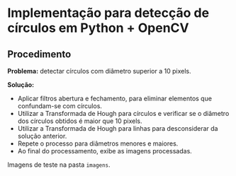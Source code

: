 # Implementação para detecção de círculos em Python + OpenCV

Procedimento
-----

**Problema:** detectar círculos com diâmetro superior a 10 pixels.

**Solução:**
- Aplicar filtros abertura e fechamento, para eliminar elementos que confundam-se com círculos.
- Utilizar a Transformada de Hough para círculos e verificar se o diâmetro dos círculos obtidos é maior que 10 pixels.
- Utilizar a Transformada de Hough para linhas para desconsiderar da solução anterior.
- Repete o processo para diâmetros menores e maiores.
- Ao final do processamento, exibe as imagens processadas.

Imagens de teste na pasta `imagens`.

